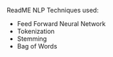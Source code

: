 ReadME
NLP Techniques used:

- Feed Forward Neural Network
- Tokenization
- Stemming
- Bag of Words
